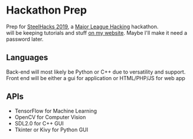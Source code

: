 # Hackathon Prep
Prep for [SteelHacks 2019](http://steelhacks.com/), a [Major League Hacking](https://mlh.io/) hackathon. \
will be keeping tutorials and stuff [on my website](https://daedalus1235.github.io/hackprep/hpindex). Maybe I'll make it need a password later.



## Languages
Back-end will most likely be Python or C++ due to versatility and support. Front end will be either a gui for application or HTML/PHP/JS for web app

## APIs
- TensorFlow for Machine Learning
- OpenCV for Computer Vision
- SDL2.0 for C++ GUI
- Tkinter or Kivy for Python GUI
